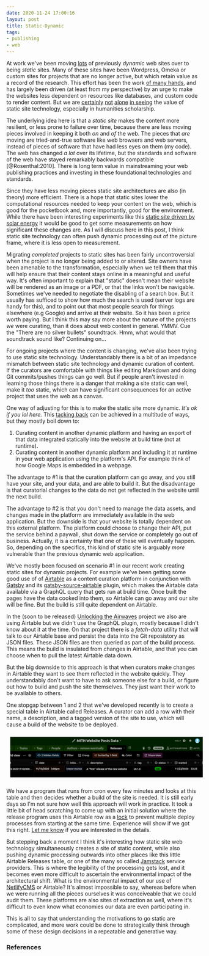 ```yaml
---
date: 2020-11-24 17:00:16
layout: post
title: Static-Dynamic
tags:
- publishing
- web
---
```


At work we've been moving [lots](https://archive.mith.umd.edu) of previously
*dynamic* web sites over to being *static* sites. Many of these sites have been
Wordpress, Omeka or custom sites for projects that are no longer active, but
which retain value as a record of the research. This effort has been the work
[of many hands](https://mith.umd.edu/news/things-look-different-around-here),
and has largely been driven (at least from my perspective) by an urge to make
the websites less dependent on resources like databases, and custom code to
render content. But we are
[certainly](http://www.digitalhumanities.org/dhq/vol/13/1/000411/000411.html)
[not](https://minicomp.github.io/wax/about/)
[alone](https://programminghistorian.org/en/lessons/building-static-sites-with-jekyll-github-pages)
[in
seeing](https://matthewlincoln.net/2019/12/19/digital-humanities-handbook.html)
the value of static site technology, especially in humanities scholarship.

The underlying idea here is that a *static site* makes the content more
resilient, or less prone to failure over time, because there are less moving
pieces involved in keeping it both *on* and *of* the web. The pieces that *are*
moving are tried-and-true software like web browsers and web servers, instead
of pieces of software that have had less eyes on them (my code). The web has
changed *a lot* over its lifetime, but the standards and software of the web
have stayed remarkably backwards compatible [@Rosenthal:2010]. There is long
term value in mainstreaming your web publishing practices and investing in
these foundational technologies and standards.

Since they have less moving pieces static site architectures are also (in
theory) more efficient. There is a hope that static sites lower the
computational resources needed to keep your content on the web, which is good
for the pocketbook and, more importantly, good for the environment. While there
have been interesting experiments like this [static site driven by solar
energy](https://solar.lowtechmagazine.com/2018/09/how-to-build-a-lowtech-website/)
it would be good to get some measurements on how significant these changes are.
As I will discuss here in this post, I think static site technology can often
push dynamic processing out of the picture frame, where it is less open to
measurement.

Migrating *completed* projects to static sites has been fairly uncontroversial
when the project is no longer being added to or altered. Site owners have been
amenable to the transformation, especially when we tell them that this will
help ensure that their content stays online in a meaningful and useful way.
It's often important to explain that "static" doesn't mean their website will
be rendered as an image or a PDF, or that the links won't be navigable.
Sometimes we've needed to negotiate the disabling of a search box. But it
usually has sufficed to show how much the search is used (server logs are handy
for this), and to point out that most people search for things elsewhere (e.g
Google) and arrive at their website. So it has been a price worth paying. But
I think this may say more about the nature of the projects *we* were curating,
than it does about web content in general. YMMV. Cue the "There are no silver
bullets" soundtrack. Hmm, what would that soundtrack sound like? Continuing
on...

For ongoing projects where the content is changing, we've also been trying to
use static site technology. Understandably there is a bit of an impedance
mismatch between static site technology and dynamic curation of content. If the
curators are comfortable with things like editing Markdown and doing Git
commits/pushes things can go well. But if people aren't invested in learning
those things there is a danger that making a site static can well, make it
*too* static, which can have significant consequences for an active project
that uses the web as a canvas.

One way of adjusting for this is to make the static site more dynamic. *It's ok
if you lol here.* This [tacking
back](https://en.wikipedia.org/wiki/Tacking_(sailing)) can be achieved in
a multitude of ways, but they mostly boil down to:

1. Curating content in another dynamic platform and having an export of that data integrated statically into the website at build time (not at runtime).
2. Curating content in another dynamic platform and including it at runtime in your   web application using the platform's API. For example think of how Google Maps is embedded in a webpage.

The advantage to #1 is that the curation platform can go away, and you still
have your site, and your data, and are able to build it. But the disadvantage
is that curatorial changes to the data do not get reflected in the website
until the next build.

The advantage to #2 is that you don't need to manage the data assets, and
changes made in the platform are immediately available in the web application.
But the downside is that your website is totally dependent on this external
platform. The platform could choose to change their API, put the service behind
a paywall, shut down the service or completely go out of business. Actually, it
is a certainty that one of these will eventually happen. So, depending on the
specifics, this kind of static site is arguably *more* vulnerable than the
previous dynamic web application.

We've mostly been focused on scenario #1 in our recent work creating static
sites for dynamic projects. For example we've been getting some good use of of
[Airtable](https://airtable.com) as a content curation platform in conjunction
with [Gatsby](https://www.gatsbyjs.com) and its
[gatsby-source-airtable](https://www.gatsbyjs.com/plugins/gatsby-source-airtable/)
plugin, which makes the Airtable data available via a GraphQL query that gets
run at build time. Once built the pages have the data cooked into them, so
Airtable can go away and our site will be fine. But the build is still quite
dependent on Airtable.

In the (soon to be released) [Unlocking the
Airwaves](https://mith.umd.edu/research/unlocking-the-airwaves/) project we
also are using Airtable but we didn't use the GraphQL plugin, mostly because
I didn't know about it at the time. On that project there is a *fetch-data*
utility that will talk to our Airtable base and persist the data into the Git
reposistory as JSON files. These JSON files are then queried as part of the
build process. This means the build is insulated from changes in Airtable, and
that you can choose when to pull the latest Airtable data down.

But the big downside to this approach is that when curators make changes in
Airtable they want to see them reflected in the website quickly. They
understandably don't want to have to ask someone else for a build, or figure
out how to build and push the site themselves. They just want their work to be
available to others.

One stopgap between 1 and 2 that we've developed recently is to create
a special table in Airtable called Releases. A curator can add a row with their
name, a description, and a tagged version of the site to use, which will cause
a build of the website to be deployed.

<a href="/images/static-dynamic.png"><img style="margin: 10px;" class="img-responsive" src="/images/static-dynamic.png"></a>

We have a program that runs from cron every few minutes and looks at this table
and then decides whether a build of the site is needed. It is still early days
so I'm not sure how well this approach will work in practice. It took a little
bit of head scratching to come up with an initial solution where the release
program uses this Airtable row as
a [lock](https://en.wikipedia.org/wiki/Mutual_exclusion) to prevent multiple
deploy processes from starting at the same time. Experience will show if we got
this right. [Let me know](mailto:ehs@pobox.com) if you are interested in the
details.

But stepping back a moment I think it's interesting how static site web
technology simultaneously creates a site of static content, while also pushing
dynamic processing outwards into other places like this little Airtable
Releases table, or one of the many so called [Jamstack](https://jamstack.org/)
service providers. This is where the legibility of the processing gets lost,
and it becomes even more difficult to ascertain the environmental impact of the
architectural shift. What is the environmental impact of our use of
[NetlifyCMS](https://www.netlifycms.org/) or Airtable? It's almost impossible
to say, whereas before when we were running all the pieces ourselves it was
conceiveable that we could audit them. These platforms are also sites of
extraction as well, where it's difficult to even know what economies our data
are even participating in.

This is all to say that understanding the motivations to go static are
complicated, and more work could be done to strategically think through some of
these design decisions in a repeatable and generative way.

### References


